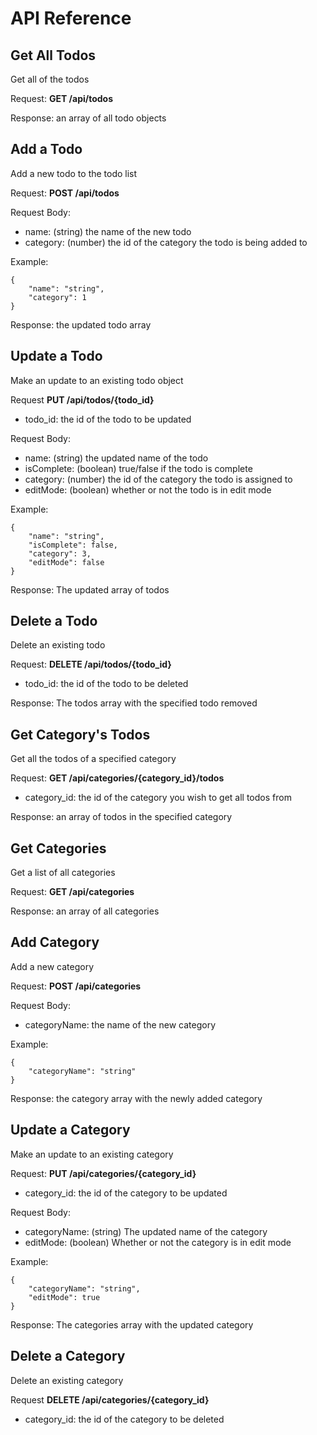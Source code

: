 # API Reference

## Get All Todos
Get all of the todos

Request: **GET /api/todos**

Response: an array of all todo objects

## Add a Todo
Add a new todo to the todo list

Request: **POST /api/todos**

Request Body: 
* name: (string) the name of the new todo
* category: (number) the id of the category the todo is being added to

Example:

```
{ 
    "name": "string", 
    "category": 1
}
```
Response: the updated todo array

## Update a Todo
Make an update to an existing todo object

Request **PUT /api/todos/{todo_id}**
* todo_id: the id of the todo to be updated

Request Body: 
* name: (string) the updated name of the todo
* isComplete: (boolean) true/false if the todo is complete
* category: (number) the id of the category the todo is assigned to
* editMode: (boolean) whether or not the todo is in edit mode

Example:
```
{
    "name": "string",
    "isComplete": false,
    "category": 3,
    "editMode": false
}
```
Response: The updated array of todos

## Delete a Todo
Delete an existing todo

Request: **DELETE /api/todos/{todo_id}**

* todo_id: the id of the todo to be deleted

Response: The todos array with the specified todo removed

## Get Category's Todos
Get all the todos of a specified category

Request: **GET /api/categories/{category_id}/todos**
* category_id: the id of the category you wish to get all todos from

Response: an array of todos in the specified category

## Get Categories
Get a list of all categories

Request: **GET /api/categories**

Response: an array of all categories

## Add Category
Add a new category

Request: **POST /api/categories**

Request Body:
* categoryName: the name of the new category

Example:
````
{
    "categoryName": "string"
}
````

Response: the category array with the newly added category

## Update a Category
Make an update to an existing category

Request: **PUT /api/categories/{category_id}**
* category_id: the id of the category to be updated

Request Body:
* categoryName: (string) The updated name of the category
* editMode: (boolean) Whether or not the category is in edit mode

Example:
````
{
    "categoryName": "string",
    "editMode": true
}
````
Response: The categories array with the updated category

## Delete a Category
Delete an existing category

Request **DELETE /api/categories/{category_id}**
* category_id: the id of the category to be deleted


